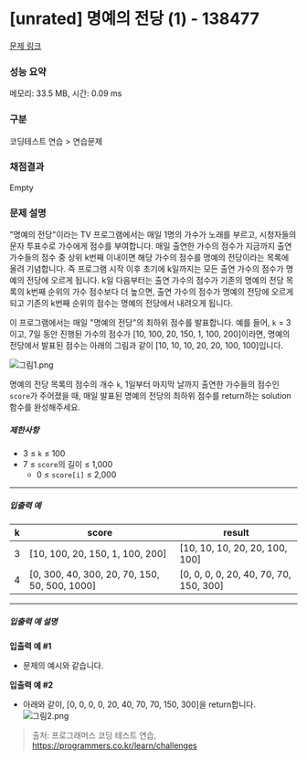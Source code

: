 # [unrated] 명예의 전당 (1) - 138477 

[문제 링크](https://school.programmers.co.kr/learn/courses/30/lessons/138477) 

### 성능 요약

메모리: 33.5 MB, 시간: 0.09 ms

### 구분

코딩테스트 연습 > 연습문제

### 채점결과

Empty

### 문제 설명

<p>"명예의 전당"이라는 TV 프로그램에서는 매일 1명의 가수가 노래를 부르고, 시청자들의 문자 투표수로 가수에게 점수를 부여합니다. 매일 출연한 가수의 점수가 지금까지 출연 가수들의 점수 중 상위 k번째 이내이면 해당 가수의 점수를 명예의 전당이라는 목록에 올려 기념합니다.&nbsp;즉 프로그램 시작 이후 초기에 k일까지는 모든 출연 가수의 점수가 명예의 전당에 오르게 됩니다. k일 다음부터는 출연 가수의 점수가 기존의 명예의 전당 목록의 k번째 순위의 가수 점수보다 더 높으면, 출연 가수의 점수가 명예의 전당에 오르게 되고 기존의 k번째 순위의 점수는 명예의 전당에서 내려오게 됩니다.</p>

<p>이 프로그램에서는 매일 "명예의 전당"의 최하위 점수를 발표합니다. 예를 들어, <code>k</code> = 3이고, 7일 동안 진행된 가수의 점수가 [10, 100, 20, 150, 1, 100, 200]이라면, 명예의 전당에서 발표된 점수는 아래의 그림과 같이 [10, 10, 10, 20, 20, 100, 100]입니다.</p>

<p><img src="https://grepp-programmers.s3.ap-northeast-2.amazonaws.com/files/production/b0893853-7471-47c0-b7e5-1e8b46002810/%EA%B7%B8%EB%A6%BC1.png" title="" alt="그림1.png"></p>

<p>명예의 전당 목록의 점수의 개수 <code>k</code>, 1일부터 마지막 날까지 출연한 가수들의 점수인 <code>score</code>가 주어졌을 때, 매일 발표된 명예의 전당의 최하위 점수를 return하는 solution 함수를 완성해주세요.</p>

<h5>제한사항</h5>

<ul>
<li>3 ≤ <code>k</code> ≤ 100</li>
<li>7 ≤ <code>score</code>의 길이 ≤ 1,000

<ul>
<li>0 ≤ <code>score[i]</code> ≤ 2,000</li>
</ul></li>
</ul>

<hr>

<h5>입출력 예</h5>
<table class="table">
        <thead><tr>
<th>k</th>
<th>score</th>
<th>result</th>
</tr>
</thead>
        <tbody><tr>
<td>3</td>
<td>[10, 100, 20, 150, 1, 100, 200]</td>
<td>[10, 10, 10, 20, 20, 100, 100]</td>
</tr>
<tr>
<td>4</td>
<td>[0, 300, 40, 300, 20, 70, 150, 50, 500, 1000]</td>
<td>[0, 0, 0, 0, 20, 40, 70, 70, 150, 300]</td>
</tr>
</tbody>
      </table>
<hr>

<h5>입출력 예 설명</h5>

<p><strong>입출력 예 #1</strong></p>

<ul>
<li>문제의 예시와 같습니다.</li>
</ul>

<p><strong>입출력 예 #2</strong></p>

<ul>
<li>아래와 같이, [0, 0, 0, 0, 20, 40, 70, 70, 150, 300]을 return합니다.
<img src="https://grepp-programmers.s3.ap-northeast-2.amazonaws.com/files/production/5175c32d-44d7-4b13-be47-360bbe6a553c/%EA%B7%B8%EB%A6%BC2.png" title="" alt="그림2.png"></li>
</ul>


> 출처: 프로그래머스 코딩 테스트 연습, https://programmers.co.kr/learn/challenges